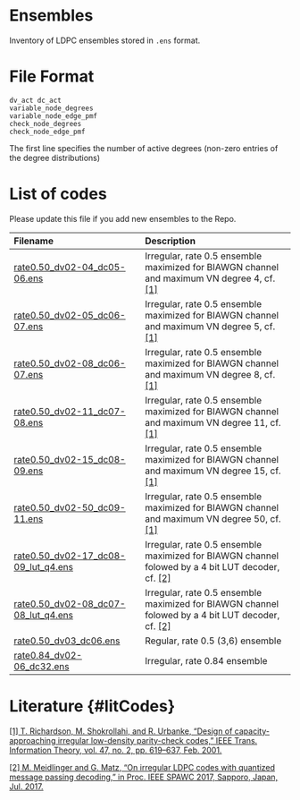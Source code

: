 # Ensembles
Inventory of LDPC ensembles stored in  `.ens` format.

# File Format

```
dv_act dc_act
variable_node_degrees
variable_node_edge_pmf
check_node_degrees
check_node_edge_pmf
```
The first line specifies the number of active degrees (non-zero entries of the degree distributions)

# List of codes
Please update this file if you add new ensembles to the Repo.

| Filename                     | Description
|:-----------------------------|:--------------------------------------------------------
| [rate0.50_dv02-04_dc05-06.ens](rate0.50_dv02-04_dc05-06.ens) | Irregular, rate 0.5 ensemble maximized for BIAWGN channel and maximum VN degree  4, cf. [[1]](#litCodes)
| [rate0.50_dv02-05_dc06-07.ens](rate0.50_dv02-05_dc06-07.ens) | Irregular, rate 0.5 ensemble maximized for BIAWGN channel and maximum VN degree  5, cf. [[1]](#litCodes)
| [rate0.50_dv02-08_dc06-07.ens](rate0.50_dv02-08_dc06-07.ens) | Irregular, rate 0.5 ensemble maximized for BIAWGN channel and maximum VN degree  8, cf. [[1]](#litCodes)
| [rate0.50_dv02-11_dc07-08.ens](rate0.50_dv02-11_dc07-08.ens) | Irregular, rate 0.5 ensemble maximized for BIAWGN channel and maximum VN degree 11, cf. [[1]](#litCodes)
| [rate0.50_dv02-15_dc08-09.ens](rate0.50_dv02-15_dc08-09.ens) | Irregular, rate 0.5 ensemble maximized for BIAWGN channel and maximum VN degree 15, cf. [[1]](#litCodes)
| [rate0.50_dv02-50_dc09-11.ens](rate0.50_dv02-50_dc09-11.ens) | Irregular, rate 0.5 ensemble maximized for BIAWGN channel and maximum VN degree 50, cf. [[1]](#litCodes)
| [rate0.50_dv02-17_dc08-09_lut_q4.ens](rate0.50_dv02-17_dc08-09_lut_q4.ens) |  Irregular, rate 0.5 ensemble maximized for BIAWGN channel folowed by a 4 bit LUT decoder, cf. [[2]](#litCodes)
| [rate0.50_dv02-08_dc07-08_lut_q4.ens](rate0.50_dv02-08_dc07-08_lut_q4.ens) |  Irregular, rate 0.5 ensemble maximized for BIAWGN channel folowed by a 4 bit LUT decoder, cf. [[2]](#litCodes)
| [rate0.50_dv03_dc06.ens](rate0.50_dv03_dc06.ens) | Regular, rate 0.5 (3,6) ensemble
|[rate0.84_dv02-06_dc32.ens](rate0.84_dv02-06_dc32.ens)| Irregular, rate 0.84 ensemble


# Literature {#litCodes}
[[1] T. Richardson, M. Shokrollahi, and R. Urbanke, “Design of capacity-approaching irregular low-density parity-check codes,” IEEE Trans. Information Theory, vol. 47, no. 2, pp. 619–637, Feb. 2001.](
    http://ieeexplore.ieee.org/document/910578/?arnumber=910578)
    
[[2] M. Meidlinger and G. Matz, “On irregular LDPC codes with quantized message passing decoding,” in Proc. IEEE SPAWC 2017, Sapporo, Japan, Jul. 2017.
    ](http://ieeexplore.ieee.org/search/searchresult.jsp?newsearch=true&queryText=On%20irregular%20LDPC%20codes%20with%20quantized%20message%20passing%20decoding)

